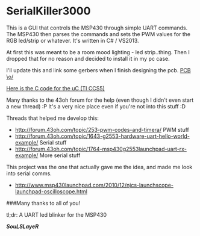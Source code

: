 # SerialKiller3000


This is a GUI that controls the MSP430 through simple UART commands. 
The MSP430 then parses the commands and sets the PWM values for the RGB led/strip or whatever. 
It's written in C# / VS2013.

At first this was meant to be a room mood lighting - led strip..thing. Then I dropped that for no reason and decided to install it in my pc case. 

I'll update this and link some gerbers when I finish designing the pcb.
[PCB \o/]

[Here is the C code for the uC (TI CCS5)]

Many thanks to the 43oh forum for the help (even though I didn't even start a new thread) :P 
It's a very nice place even if you're not into this stuff :D

Threads that helped me develop this: 
 - http://forum.43oh.com/topic/253-pwm-codes-and-timera/ PWM stuff 
 - http://forum.43oh.com/topic/1643-g2553-hardware-uart-hello-world-example/ Serial stuff 
 - http://forum.43oh.com/topic/1764-msp430g2553launchpad-uart-rx-example/ More serial stuff

This project was the one that actually gave me the idea, and made me look into serial comms.
 - http://www.msp430launchpad.com/2010/12/njcs-launchscope-launchpad-oscilloscope.html 

###Many thanks to all of you!

tl;dr: A UART led blinker for the MSP430

***SouLSLayeR***

[PCB \o/]:https://github.com/espilioto/SerialKiller3000PCB
[Here is the C code for the uC (TI CCS5)]:https://github.com/espilioto/SERIAL-KILLER-MSP430
